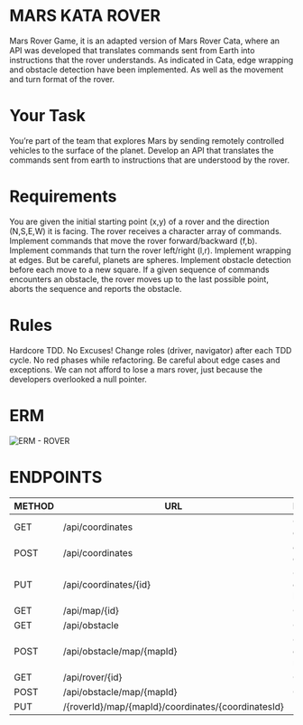 # MARS KATA ROVER
Mars Rover Game, it is an adapted version of Mars Rover Cata, where an API was developed that translates commands sent from Earth into instructions that the rover understands. As indicated in Cata, edge wrapping and obstacle detection have been implemented. As well as the movement and turn format of the rover.

# Your Task
You’re part of the team that explores Mars by sending remotely controlled vehicles to the surface of the planet. Develop an API that translates the commands sent from earth to instructions that are understood by the rover.

# Requirements
You are given the initial starting point (x,y) of a rover and the direction (N,S,E,W) it is facing.
The rover receives a character array of commands.
Implement commands that move the rover forward/backward (f,b).
Implement commands that turn the rover left/right (l,r).
Implement wrapping at edges. But be careful, planets are spheres.
Implement obstacle detection before each move to a new square. If a given sequence of commands encounters an obstacle, the rover moves up to the last possible point, aborts the sequence and reports the obstacle.

# Rules
Hardcore TDD. No Excuses!
Change roles (driver, navigator) after each TDD cycle.
No red phases while refactoring.
Be careful about edge cases and exceptions. We can not afford to lose a mars rover, just because the developers overlooked a null pointer.

# ERM 

![ERM - ROVER](https://github.com/nahuelpierini/rover/assets/101473902/af72f165-b7a4-4325-a39f-3869332a1c4b)

# ENDPOINTS

| METHOD | URL                                               | DESCRIPTION
|--------|---------------------------------------------------|----------------------------|
| GET    | /api/coordinates                                  | Get coordinates            |
| POST   | /api/coordinates                                  | create coordinates         |
| PUT    | /api/coordinates/{id}                             | Get coordinates by id      |
| GET    | /api/map/{id}                                     | Get map by id              |
| GET    | /api/obstacle                                     | Get obstacles              | 
| POST   | /api/obstacle/map/{mapId}                         | Create obstacles by map id |
| GET    | /api/rover/{id}                                   | Get rover                  |
| POST   | /api/obstacle/map/{mapId}                         | Create rover               |
| PUT    |/{roverId}/map/{mapId}/coordinates/{coordinatesId} | Update rover               |


